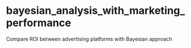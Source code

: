 # bayesian_analysis_with_marketing_performance
Compare ROI between advertising platforms with Bayesian approach

